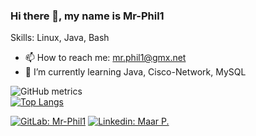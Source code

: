 ### Hi there 👋, my name is Mr-Phil1

Skills: Linux, Java, Bash

- 📫 How to reach me: mr.phil1@gmx.net
- 🌱 I’m currently learning Java, Cisco-Network, MySQL

![GitHub metrics](https://metrics.lecoq.io/mr-phil1)  
[![Top Langs](https://github-readme-stats.vercel.app/api/top-langs/?username=mr-phil1&layout=compact)](https://github.com/anuraghazra/github-readme-stats)

[![GitLab: Mr-Phil1](https://img.shields.io/badge/Mr--Phil1-This%20is%20the%20Way%20to%20my%20GitLab-red?style=plastic&logo=gitlab)](https://gitlab.com/Mr-Phil1)
[![Linkedin: Maar P.](https://img.shields.io/badge/-Maar%20P-blue?style=plastic&logo=Linkedin&logoColor=white&link=https://www.linkedin.com/in/philipp-m-0529b2150)](https://www.linkedin.com/in/philipp-m-0529b2150)

<!---### Hi there 👋

[![Mr-Phil1 github stats](https://github-readme-stats.vercel.app/api?username=mr-phil1&show_icons=true&theme=radical)](https://github.com/anuraghazra/github-readme-stats)
[<img src='https://cdn.jsdelivr.net/npm/simple-icons@3.0.1/icons/github.svg' alt='github' height='40'>](https://github.com/mr-phil1)  
[<img src='https://cdn.jsdelivr.net/npm/simple-icons@3.0.1/icons/gitlab.svg' alt='gitlab' height='40'>](https://gitlab.com/Mr-Phil1)  
[<img src='https://cdn.jsdelivr.net/npm/simple-icons@3.0.1/icons/linkedin.svg' alt='linkedin' height='40'>](https://www.linkedin.com/in/philipp-m-0529b2150/) 
[![Top Langs](https://github-readme-stats.vercel.app/api/top-langs/?username=mr-phil1)](https://github.com/anuraghazra/github-readme-stats)
![Profile views](https://gpvc.arturio.dev/mr-phil1)  

**Mr-Phil1/Mr-Phil1** is a ✨ _special_ ✨ repository because its `README.md` (this file) appears on your GitHub profile.
Here are some ideas to get you started:
- 🔭 I’m currently working on ...
- 🌱 I’m currently learning ...
- 👯 I’m looking to collaborate on ...
- 🤔 I’m looking for help with ...
- 💬 Ask me about ...
- 📫 How to reach me: ...
- 😄 Pronouns: ...
- ⚡ Fun fact: ...
-->
